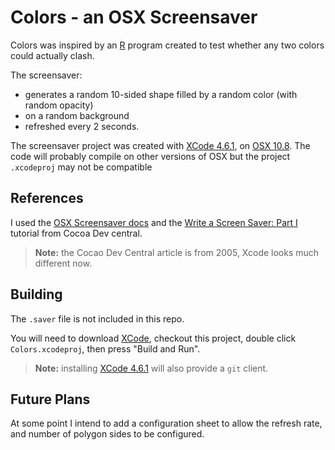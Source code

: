 # Colors - an OSX Screensaver

Colors was inspired by an [R](http://www.r-project.org) program created to test whether any two colors could actually clash.

The screensaver:

* generates a random 10-sided shape filled by a random color (with random opacity)
* on a random background
* refreshed every 2 seconds.

The screensaver project was created with [XCode 4.6.1](https://developer.apple.com/xcode/), on [OSX 10.8](http://en.wikipedia.org/wiki/OS_X_Mountain_Lion). The code will probably compile on other versions of OSX but the project `.xcodeproj` may not be compatible

## References

I used the [OSX Screensaver docs](https://developer.apple.com/library/mac/#documentation/MacOSX/Conceptual/OSX_Technology_Overview/CocoaApplicationLayer/CocoaApplicationLayer.html%23//apple_ref/doc/uid/TP40001067-CH274-SW15) and the [Write a Screen Saver: Part I](http://cocoadevcentral.com/articles/000088.php) tutorial from Cocoa Dev central.

> **Note:** the Cocao Dev Central article is from 2005, Xcode looks much different now.

## Building

The `.saver` file is not included in this repo.

You will need to download [XCode](https://developer.apple.com/xcode/), checkout this project, double click `Colors.xcodeproj`, then press "Build and Run".

> **Note:** installing [XCode 4.6.1](https://developer.apple.com/xcode/) will also provide a `git` client.

## Future Plans

At some point I intend to add a configuration sheet to allow the refresh rate, and number of polygon sides to be configured.
